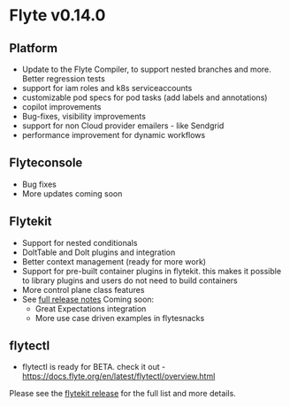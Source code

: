 # Flyte v0.14.0

## Platform
- Update to the Flyte Compiler, to support nested branches and more. Better
  regression tests
- support for iam roles and k8s serviceaccounts
- customizable pod specs for pod tasks (add labels and annotations)
- copilot improvements
- Bug-fixes, visibility improvements
- support for non Cloud provider emailers - like Sendgrid
- performance improvement for dynamic workflows

## Flyteconsole
 - Bug fixes
 - More updates coming soon

## Flytekit
 - Support for nested conditionals
 - DoltTable and Dolt plugins and integration
 - Better context management (ready for more work)
 - Support for pre-built container plugins in flytekit. this makes it possible
   to library plugins and users do not need to build containers
 - More control plane class features
 - See [full release notes](https://github.com/flyteorg/flytekit/releases/tag/v0.19.0)
 Coming soon:
     - Great Expectations integration
     - More use case driven examples in flytesnacks

## flytectl
 - flytectl is ready for BETA. check it out - https://docs.flyte.org/en/latest/flytectl/overview.html

Please see the [flytekit release](https://github.com/flyteorg/flytekit/releases/tag/v0.18.0) for the full list and more details.
